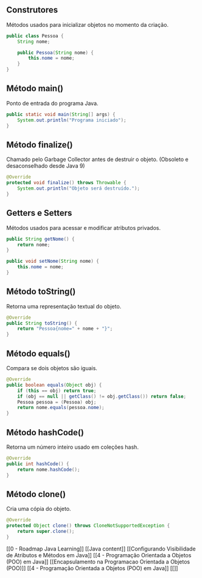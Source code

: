 ## Construtores
Métodos usados para inicializar objetos no momento da criação.

```java
public class Pessoa {
    String nome;

    public Pessoa(String nome) {
        this.nome = nome;
    }
}
```

## Método main()
Ponto de entrada do programa Java.

```java
public static void main(String[] args) {
    System.out.println("Programa iniciado");
}
```

## Método finalize()
Chamado pelo Garbage Collector antes de destruir o objeto.
(Obsoleto e desaconselhado desde Java 9)

```java
@Override
protected void finalize() throws Throwable {
    System.out.println("Objeto será destruído.");
}
```

## Getters e Setters
Métodos usados para acessar e modificar atributos privados.

```java
public String getNome() {
    return nome;
}

public void setNome(String nome) {
    this.nome = nome;
}
```

## Método toString()
Retorna uma representação textual do objeto.

```java
@Override
public String toString() {
    return "Pessoa{nome=" + nome + "}";
}
```

## Método equals()
Compara se dois objetos são iguais.

```java
@Override
public boolean equals(Object obj) {
    if (this == obj) return true;
    if (obj == null || getClass() != obj.getClass()) return false;
    Pessoa pessoa = (Pessoa) obj;
    return nome.equals(pessoa.nome);
}
```

## Método hashCode()
Retorna um número inteiro usado em coleções hash.

```java
@Override
public int hashCode() {
    return nome.hashCode();
}
```

## Método clone()
Cria uma cópia do objeto.

```java
@Override
protected Object clone() throws CloneNotSupportedException {
    return super.clone();
}
```
[[0 - Roadmap Java Learning]]
[[Java content]]
[[Configurando Visibilidade de Atributos e Métodos em Java]]
[[4 - Programação Orientada a Objetos (POO) em Java]]
[[Encapsulamento na Programacao Orientada a Objetos (POO)]]
[[4 - Programação Orientada a Objetos (POO) em Java]]
[[]]